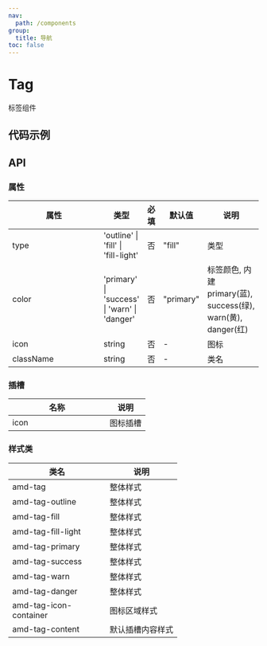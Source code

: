 ```yaml
---
nav:
  path: /components
group:
  title: 导航
toc: false
---
```

# Tag

标签组件
## 代码示例
<code src='../../demo/pages/Tag'></code>

## API

### 属性
| 属性 | 类型 | 必填 | 默认值 | 说明 |
| -----|-----|-----|-----|----- |
| type | 'outline' &verbar; 'fill' &verbar; 'fill-light' | 否 | "fill" | 类型 |
| color | 'primary' &verbar; 'success' &verbar; 'warn' &verbar; 'danger' | 否 | "primary" | 标签颜色, 内建 primary(蓝), success(绿), warn(黄), danger(红) |
| icon | string| 否 | - | 图标 |
| className | string | 否 | - | 类名 |

### 插槽
| 名称 | 说明 |
| ----|----|
| icon | 图标插槽 |

### 样式类
| 类名 | 说明 |
| ----|----|
| amd-tag | 整体样式 |
| amd-tag-outline | 整体样式 |
| amd-tag-fill | 整体样式 |
| amd-tag-fill-light | 整体样式 |
| amd-tag-primary | 整体样式 |
| amd-tag-success | 整体样式 |
| amd-tag-warn | 整体样式 |
| amd-tag-danger | 整体样式 |
| amd-tag-icon-container | 图标区域样式 |
| amd-tag-content | 默认插槽内容样式 |



<style> 
table th:first-of-type { width: 180px; } 
.__dumi-default-layout-content article table:first-of-type th:nth-of-type(2)  {
    width: 140px
} 
.__dumi-default-layout-content article table:first-of-type th:nth-of-type(3)  {
    width: 30px
} 
.__dumi-default-layout-content article table:first-of-type th:nth-of-type(4)  {
    width: 50px
} 
.__dumi-default-layout-content article table:nth-of-type(2) th:nth-of-type(2)  {
    width: 140px
} 
.__dumi-default-layout-content article table:nth-of-type(2) th:nth-of-type(3)  {
    width: 30px
} 
.__dumi-default-layout-content article table:nth-of-type(2) th:nth-of-type(4)  {
    width: 50px
} 
.__dumi-default-layout-content article table:nth-of-type(4) th:nth-of-type(2)  {
    width: 300px
} 
.__dumi-default-layout-content article table:nth-of-type(5) th:nth-of-type(2)  {
    width: 300px
} 
</style> 